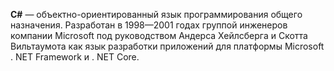 **C#** — объектно-ориентированный язык программирования общего назначения. Разработан в 1998—2001 годах группой инженеров компании Microsoft под руководством Андерса Хейлсберга и Скотта Вильтаумота как язык разработки приложений для платформы Microsoft . NET Framework и . NET Core.
